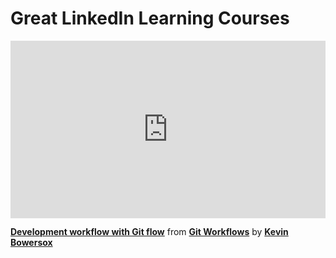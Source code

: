 <h1>Great LinkedIn Learning Courses</h1>
<div style="position:relative;height:0;padding-bottom:56.25%"><iframe width="640" height="360" src="https://www.linkedin.com/learning/embed/git-workflows/development-workflow-with-git-flow?autoplay=false&claim=AQENXySRgK2PngAAAYLblTI6Pd-eRXtiZZCwiJBXNLaTLZgGjMHdCDtQOgtSa-Zp0Gb1P2lVkmcdZeZR_3PJpZjf0WJbUzsggGIptykklrvHQe9_x7vQyBI3bVE2yRzJ1bfxGrekvBV2QOFwF8BT4WMFZaJXG33e7zD0_LtunoiMMftHvSqetwGjb3fUI2Fy6j2LQoJzyRz-iDEEd7dPc5Zu23OJLpWQPhErbObkTTpamaCpiBTfa_tx1m-coNpYi-z9QHr6Q8mQs9HbEJBAYrZd4KMNEUDLyzfaOqxP_c28IToOOm3-aXTJUyqPCAg9WiParn4KS0DVao3RoB9P9HNdEg7Gup7vqNEHI0-HZlNY-yrSvGENfNX39x8uSndBFJPu7xP_u68YVdQo2bVaijQ0lOen9lWIQdYTtolrIU_lSaTgD0cwwWcaC2SfNvq0FOB3nZT2wViHa0HGoMtpIXULvwbkcD89yMNGXdEVGRtaqRaE9Ut2CgUNzkAj6VKpi_P8Yl-_zmjgN8c4fIRdPzC8c72T3y6hCMESaBsjZpbpPjs1Qinm-jo7zhp5TNjBEgsuUBnbdjVKFNPhA5QJ11W8JGQkRlk5KzkEyq1IinHgQ7Kb5iiLZnBtogOkiqXrRnLxMGo3WIP0zYyQmLPOj3iUyprH7jk_19YjsQfPvb9s_7K50hf3r3VOEKyvQuQFrmZfWIZoxctDTq9Pd9udqe9r6eyzJNjV7Ryr_b50QMO2E7D9KMD2YzQXvoKnkeH49nibvF-dupUmEFBUsLGjmJj2_X4DBPBu3pjA3ptgbb8hskUhSsuCJSg1eJOXb_iGRgYyB4gHqyeJS_YgibKT6UX48mo9pvC40zbWGl0FQSGQChhw3GB0V1WlrNxautPy7Ydf-It58n4blH9VTCfzHzf6Dl41VDYWkwRJaSFgdpb6cL7TpDG2ADEf8xiNsGg7GyhZXQ5KSrCv7dtSPXogeisJBsTYBpFXf2MHD23kri7Hzd8xqZZln0LneSFHt3UECqSccMZah4o8fntM3CZMnmijpwpEUHi2PVIoVfiNtML8jcYoOmwGUIj7PNP5oWmShawNbS70HGdzbh_hp9c5L7dWAPYWqAWFThWWPEs3enw3LVNVsqaKi7YG0j1LigvKGRYsxPF35tGLNCEHQH8pzUuims_G1FFj5xHv6ZeYLLbxoOPfBZGqCw&lipi=urn%3Ali%3Apage%3Ad_learning_content%3BPZhQ%2Bb4%2FRPSLwW1I1e2ESQ%3D%3D&licu" mozallowfullscreen="true" webkitallowfullscreen="true" allowfullscreen="true" frameborder="0" style="position:absolute;width:100%;height:100%;left:0"></iframe></div><p><strong><a href="https://www.linkedin.com/learning/git-workflows/development-workflow-with-git-flow?trk=embed_lil">Development workflow with Git flow</a></strong> from <strong><a href="https://www.linkedin.com/learning/git-workflows?trk=embed_lil">Git Workflows</a></strong> by <strong><a href="https://www.linkedin.com/learning/instructors/kevin-bowersox?trk=embed_lil">Kevin Bowersox</a></strong></p>
